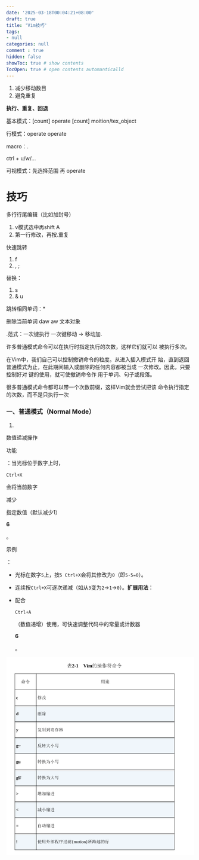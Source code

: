 ```yaml
---
date: '2025-03-18T00:04:21+08:00'
draft: true
title: 'Vim技巧'
tags: 
- null
categories: null
comment : true
hidden: false
showToc: true # show contents
TocOpen: true # open contents automanticalld
---
```








1. 减少移动数目
2. 避免重复

**执行、重复、回退**

基本模式：[count] operate [count] moition/tex_object

行模式：operate operate 

macro：.



ctrl + u/w/...



可视模式：先选择范围 再 operate

# 技巧





多行行尾编辑（比如加封号）

1. v模式选中再shift A
2. 第一行修改，再按.重复

快速跳转

1. f
2. , ;

替换：

1. s
2. & u

跳转相同单词：*

删除当前单词 daw  aw 文本对象



.范式：一次键执行 一次键移动 -> 移动加.

许多普通模式命令可以在执行时指定执行的次数，这样它们就可以
被执行多次。





在Vim中，我们自己可以控制撤销命令的粒度。从进入插入模式开
始，直到返回普通模式为止，在此期间输入或删除的任何内容都被当成
一次修改。因此，只要控制好对 <Esc> 键的使用，就可使撤销命令作
用于单词、句子或段落。





很多普通模式命令都可以带一个次数前缀，这样Vim就会尝试把该
命令执行指定的次数，而不是只执行一次







### 一、普通模式（Normal Mode）

1. 

   数值递减操作

   

   功能

   ：当光标位于数字上时，

   ```
   Ctrl+X
   ```

   会将当前数字

   减少

   指定数值（默认减少1）

   **6**

   。

   

   示例

   ：

   - 光标在数字`5`上，按`5 Ctrl+X`会将其修改为`0`（即`5-5=0`）。

   - 连续按`Ctrl+X`可逐次递减（如从`3`变为`2`→`1`→`0`）。
     ​**扩展用法**：

   - 配合

     ```
     Ctrl+A
     ```

     （数值递增）使用，可快速调整代码中的常量或计数器

     **6**

     。



![image-20250318021811635](./assets/image-20250318021811635.png)
